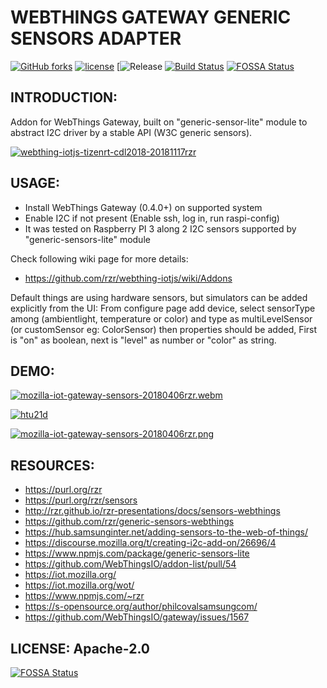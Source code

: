 # WEBTHINGS GATEWAY GENERIC SENSORS ADAPTER #

[![GitHub forks](https://img.shields.io/github/forks/rzr/generic-sensors-webthings.svg?style=social&label=Fork&maxAge=2592000)](https://GitHub.com/rzr/generic-sensors-webthings/network/)
[![license](https://img.shields.io/badge/license-Apache-2.0.svg)](LICENSE)
[![Release](https://github.com/rzr/generic-sensors-webthings/workflows/Release/badge.svg)
[![Build Status](https://api.travis-ci.org/rzr/generic-sensors-webthings.svg?branch=master)](https://travis-ci.org/rzr/generic-sensors-webthings)
[![FOSSA Status](https://app.fossa.io/api/projects/git%2Bgithub.com%2Frzr%2Fgeneric-sensors-webthings.svg?type=shield)](https://app.fossa.io/projects/git%2Bgithub.com%2Frzr%2Fgeneric-sensors-webthings?ref=badge_shield)


## INTRODUCTION: ##

Addon for WebThings Gateway, built on "generic-sensor-lite" module to abstract I2C driver
by a stable API (W3C generic sensors).

[![webthing-iotjs-tizenrt-cdl2018-20181117rzr](https://image.slidesharecdn.com/webthing-iotjs-tizenrt-cdl2018-20181117rzr-181118110813/95/webthingiotjstizenrtcdl201820181117rzr-23-638.jpg)](https://slideshare.net/slideshow/embed_code/key/GWBOzbFaez5hcJ#webthing-iotjs-tizenrt-cdl2018-20181117rzr "webthing-iotjs-tizenrt-cdl2018-20181117rzr")


## USAGE: ##

* Install WebThings Gateway (0.4.0+) on supported system
* Enable I2C if not present (Enable ssh, log in, run raspi-config)
* It was tested on Raspberry PI 3 along 2 I2C sensors supported by "generic-sensors-lite" module

Check following wiki page for more details:

* https://github.com/rzr/webthing-iotjs/wiki/Addons


Default things are using hardware sensors, but simulators can be added explicitly from the UI:
From configure page add device, select sensorType among (ambientlight, temperature or color)
and type as multiLevelSensor (or customSensor eg: ColorSensor) then properties should be added,
First is "on" as boolean, next is "level" as number or "color" as string.


## DEMO: ##

[![mozilla-iot-gateway-sensors-20180406rzr.webm](https://i.vimeocdn.com/video/693119286.jpg)](https://player.vimeo.com/video/263556462#mozilla-iot-gateway-sensors-20180406rzr "Video Demo")

[![htu21d](
https://pbs.twimg.com/media/EOkS9pHW4AEnr9w?format=jpg#./file/htu21d.jpg
)](
https://twitter.com/RzrFreeFr/status/1218534773192364033#
"htu21d")

[![mozilla-iot-gateway-sensors-20180406rzr.png](https://files.mastodon.social/media_attachments/files/105/040/961/456/935/239/original/69b54ee2c780f23d.png)](https://www.slideshare.net/rzrfreefr/webthingiotjs20181022rzr-120959360/12# "Rules")


## RESOURCES: ##

* <https://purl.org/rzr>
* <https://purl.org/rzr/sensors>
* <http://rzr.github.io/rzr-presentations/docs/sensors-webthings>
* <https://github.com/rzr/generic-sensors-webthings>
* <https://hub.samsunginter.net/adding-sensors-to-the-web-of-things/>
* <https://discourse.mozilla.org/t/creating-i2c-add-on/26696/4>
* <https://www.npmjs.com/package/generic-sensors-lite>
* <https://github.com/WebThingsIO/addon-list/pull/54>
* <https://iot.mozilla.org/>
* <https://iot.mozilla.org/wot/>
* <https://www.npmjs.com/~rzr>
* <https://s-opensource.org/author/philcovalsamsungcom/>
* <https://github.com/WebThingsIO/gateway/issues/1567>


## LICENSE: Apache-2.0 ##

[![FOSSA Status](https://app.fossa.io/api/projects/git%2Bgithub.com%2Frzr%2Fgeneric-sensors-webthing.svg?type=large)](https://app.fossa.io/projects/git%2Bgithub.com%2Frzr%2Fgeneric-sensors-webthing?ref=badge_large)
